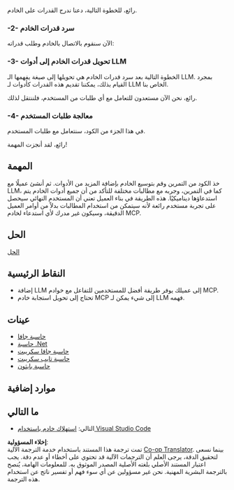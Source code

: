 <!--
CO_OP_TRANSLATOR_METADATA:
{
  "original_hash": "f74887f51a69d3f255cb83d0b517c623",
  "translation_date": "2025-07-13T18:47:36+00:00",
  "source_file": "03-GettingStarted/03-llm-client/README.md",
  "language_code": "ar"
}
-->
رائع، للخطوة التالية، دعنا ندرج القدرات على الخادم.

### -2- سرد قدرات الخادم

الآن سنقوم بالاتصال بالخادم وطلب قدراته:

### -3- تحويل قدرات الخادم إلى أدوات LLM

الخطوة التالية بعد سرد قدرات الخادم هي تحويلها إلى صيغة يفهمها الـ LLM. بمجرد القيام بذلك، يمكننا تقديم هذه القدرات كأدوات لـ LLM الخاص بنا.

رائع، نحن الآن مستعدون للتعامل مع أي طلبات من المستخدم، فلننتقل لذلك.

### -4- معالجة طلبات المستخدم

في هذا الجزء من الكود، سنتعامل مع طلبات المستخدم.

رائع، لقد أنجزت المهمة!

## المهمة

خذ الكود من التمرين وقم بتوسيع الخادم بإضافة المزيد من الأدوات. ثم أنشئ عميلًا مع LLM، كما في التمرين، وجربه مع مطالبات مختلفة للتأكد من أن جميع أدوات الخادم يتم استدعاؤها ديناميكيًا. هذه الطريقة في بناء العميل تعني أن المستخدم النهائي سيحصل على تجربة مستخدم رائعة لأنه سيتمكن من استخدام المطالبات بدلاً من أوامر العميل الدقيقة، وسيكون غير مدرك لأي استدعاء لخادم MCP.

## الحل

[الحل](/03-GettingStarted/03-llm-client/solution/README.md)

## النقاط الرئيسية

- إضافة LLM إلى عميلك يوفر طريقة أفضل للمستخدمين للتفاعل مع خوادم MCP.
- تحتاج إلى تحويل استجابة خادم MCP إلى شيء يمكن لـ LLM فهمه.

## عينات

- [حاسبة جافا](../samples/java/calculator/README.md)
- [حاسبة .Net](../../../../03-GettingStarted/samples/csharp)
- [حاسبة جافا سكريبت](../samples/javascript/README.md)
- [حاسبة تايب سكريبت](../samples/typescript/README.md)
- [حاسبة بايثون](../../../../03-GettingStarted/samples/python)

## موارد إضافية

## ما التالي

- التالي: [استهلاك خادم باستخدام Visual Studio Code](../04-vscode/README.md)

**إخلاء المسؤولية**:  
تمت ترجمة هذا المستند باستخدام خدمة الترجمة الآلية [Co-op Translator](https://github.com/Azure/co-op-translator). بينما نسعى لتحقيق الدقة، يرجى العلم أن الترجمات الآلية قد تحتوي على أخطاء أو عدم دقة. يجب اعتبار المستند الأصلي بلغته الأصلية المصدر الموثوق به. للمعلومات الهامة، يُنصح بالترجمة البشرية المهنية. نحن غير مسؤولين عن أي سوء فهم أو تفسير ناتج عن استخدام هذه الترجمة.